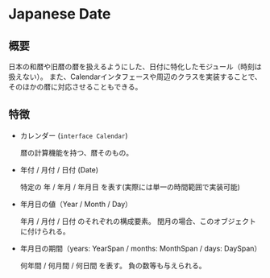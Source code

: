 # Japanese Date

## 概要

日本の和暦や旧暦の暦を扱えるようにした、日付に特化したモジュール（時刻は扱えない）。
また、Calendarインタフェースや周辺のクラスを実装することで、そのほかの暦に対応させることもできる。

## 特徴

- カレンダー (`interface Calendar`)
  
  暦の計算機能を持つ、暦そのもの。

- 年付 / 月付 / 日付 (Date)

  特定の 年 / 年月 / 年月日 を表す(実際には単一の時間範囲で実装可能)

- 年月日の値（Year / Month / Day）

  年月 / 月付 / 日付 のそれぞれの構成要素。
  閏月の場合、このオブジェクトに付けられる。

- 年月日の期間（years: YearSpan / months: MonthSpan / days: DaySpan）

  何年間 / 何月間 / 何日間 を表す。
  負の数等も与えられる。

